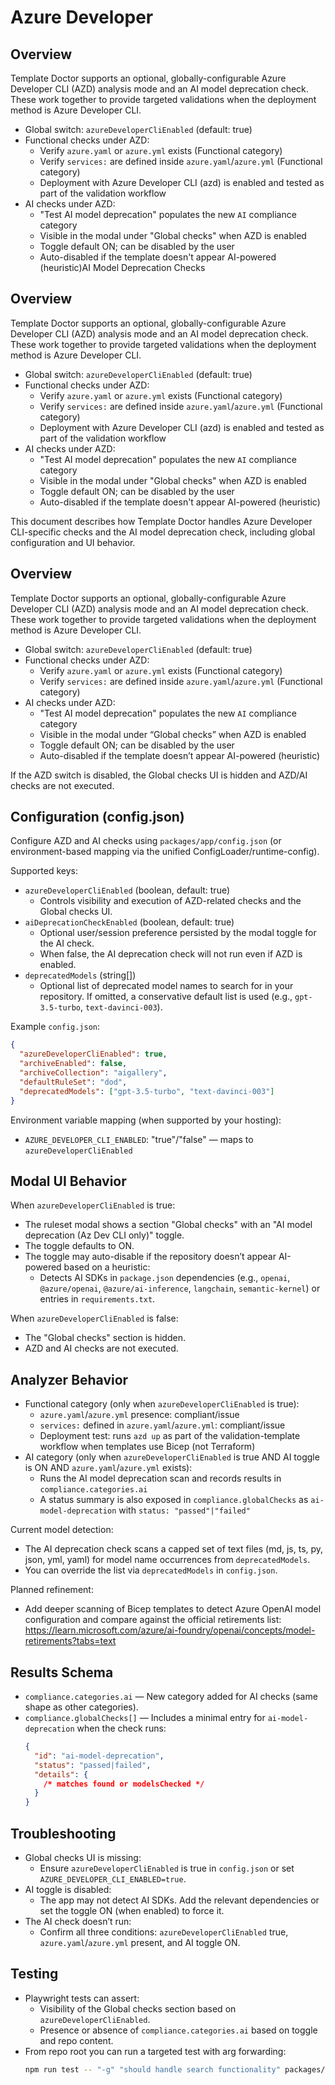 # Azure Developer

## Overview

Template Doctor supports an optional, globally-configurable Azure Developer CLI (AZD) analysis mode and an AI model deprecation check. These work together to provide targeted validations when the deployment method is Azure Developer CLI.

- Global switch: `azureDeveloperCliEnabled` (default: true)
- Functional checks under AZD:
  - Verify `azure.yaml` or `azure.yml` exists (Functional category)
  - Verify `services:` are defined inside `azure.yaml`/`azure.yml` (Functional category)
  - Deployment with Azure Developer CLI (azd) is enabled and tested as part of the validation workflow
- AI checks under AZD:
  - "Test AI model deprecation" populates the new `AI` compliance category
  - Visible in the modal under "Global checks" when AZD is enabled
  - Toggle default ON; can be disabled by the user
  - Auto-disabled if the template doesn't appear AI-powered (heuristic)AI Model Deprecation Checks

## Overview

Template Doctor supports an optional, globally-configurable Azure Developer CLI (AZD) analysis mode and an AI model deprecation check. These work together to provide targeted validations when the deployment method is Azure Developer CLI.

- Global switch: `azureDeveloperCliEnabled` (default: true)
- Functional checks under AZD:
  - Verify `azure.yaml` or `azure.yml` exists (Functional category)
  - Verify `services:` are defined inside `azure.yaml`/`azure.yml` (Functional category)
  - Deployment with Azure Developer CLI (azd) is enabled and tested as part of the validation workflow
- AI checks under AZD:
  - "Test AI model deprecation" populates the new `AI` compliance category
  - Visible in the modal under "Global checks" when AZD is enabled
  - Toggle default ON; can be disabled by the user
  - Auto-disabled if the template doesn't appear AI-powered (heuristic)

This document describes how Template Doctor handles Azure Developer CLI-specific checks and the AI model deprecation check, including global configuration and UI behavior.

## Overview

Template Doctor supports an optional, globally-configurable Azure Developer CLI (AZD) analysis mode and an AI model deprecation check. These work together to provide targeted validations when the deployment method is Azure Developer CLI.

- Global switch: `azureDeveloperCliEnabled` (default: true)
- Functional checks under AZD:
  - Verify `azure.yaml` or `azure.yml` exists (Functional category)
  - Verify `services:` are defined inside `azure.yaml`/`azure.yml` (Functional category)
- AI checks under AZD:
  - "Test AI model deprecation" populates the new `AI` compliance category
  - Visible in the modal under “Global checks” when AZD is enabled
  - Toggle default ON; can be disabled by the user
  - Auto-disabled if the template doesn’t appear AI-powered (heuristic)

If the AZD switch is disabled, the Global checks UI is hidden and AZD/AI checks are not executed.

## Configuration (config.json)

Configure AZD and AI checks using `packages/app/config.json` (or environment-based mapping via the unified ConfigLoader/runtime-config).

Supported keys:

- `azureDeveloperCliEnabled` (boolean, default: true)
  - Controls visibility and execution of AZD-related checks and the Global checks UI.
- `aiDeprecationCheckEnabled` (boolean, default: true)
  - Optional user/session preference persisted by the modal toggle for the AI check.
  - When false, the AI deprecation check will not run even if AZD is enabled.
- `deprecatedModels` (string[])
  - Optional list of deprecated model names to search for in your repository. If omitted, a conservative default list is used (e.g., `gpt-3.5-turbo`, `text-davinci-003`).

Example `config.json`:

```json
{
  "azureDeveloperCliEnabled": true,
  "archiveEnabled": false,
  "archiveCollection": "aigallery",
  "defaultRuleSet": "dod",
  "deprecatedModels": ["gpt-3.5-turbo", "text-davinci-003"]
}
```

Environment variable mapping (when supported by your hosting):

- `AZURE_DEVELOPER_CLI_ENABLED`: "true"/"false" — maps to `azureDeveloperCliEnabled`

## Modal UI Behavior

When `azureDeveloperCliEnabled` is true:

- The ruleset modal shows a section "Global checks" with an "AI model deprecation (Az Dev CLI only)" toggle.
- The toggle defaults to ON.
- The toggle may auto-disable if the repository doesn’t appear AI-powered based on a heuristic:
  - Detects AI SDKs in `package.json` dependencies (e.g., `openai`, `@azure/openai`, `@azure/ai-inference`, `langchain`, `semantic-kernel`) or entries in `requirements.txt`.

When `azureDeveloperCliEnabled` is false:

- The "Global checks" section is hidden.
- AZD and AI checks are not executed.

## Analyzer Behavior

- Functional category (only when `azureDeveloperCliEnabled` is true):
  - `azure.yaml`/`azure.yml` presence: compliant/issue
  - `services:` defined in `azure.yaml`/`azure.yml`: compliant/issue
  - Deployment test: runs `azd up` as part of the validation-template workflow when templates use Bicep (not Terraform)
- AI category (only when `azureDeveloperCliEnabled` is true AND AI toggle is ON AND `azure.yaml`/`azure.yml` exists):
  - Runs the AI model deprecation scan and records results in `compliance.categories.ai`
  - A status summary is also exposed in `compliance.globalChecks` as `ai-model-deprecation` with `status: "passed"|"failed"`

Current model detection:

- The AI deprecation check scans a capped set of text files (md, js, ts, py, json, yml, yaml) for model name occurrences from `deprecatedModels`.
- You can override the list via `deprecatedModels` in `config.json`.

Planned refinement:

- Add deeper scanning of Bicep templates to detect Azure OpenAI model configuration and compare against the official retirements list:
  https://learn.microsoft.com/azure/ai-foundry/openai/concepts/model-retirements?tabs=text

## Results Schema

- `compliance.categories.ai` — New category added for AI checks (same shape as other categories).
- `compliance.globalChecks[]` — Includes a minimal entry for `ai-model-deprecation` when the check runs:
  ```json
  {
    "id": "ai-model-deprecation",
    "status": "passed|failed",
    "details": {
      /* matches found or modelsChecked */
    }
  }
  ```

## Troubleshooting

- Global checks UI is missing:
  - Ensure `azureDeveloperCliEnabled` is true in `config.json` or set `AZURE_DEVELOPER_CLI_ENABLED=true`.
- AI toggle is disabled:
  - The app may not detect AI SDKs. Add the relevant dependencies or set the toggle ON (when enabled) to force it.
- The AI check doesn’t run:
  - Confirm all three conditions: `azureDeveloperCliEnabled` true, `azure.yaml`/`azure.yml` present, and AI toggle ON.

## Testing

- Playwright tests can assert:
  - Visibility of the Global checks section based on `azureDeveloperCliEnabled`.
  - Presence or absence of `compliance.categories.ai` based on toggle and repo content.
- From repo root you can run a targeted test with arg forwarding:
  ```bash
  npm run test -- "-g" "should handle search functionality" packages/app/tests/app.spec.js
  ```
